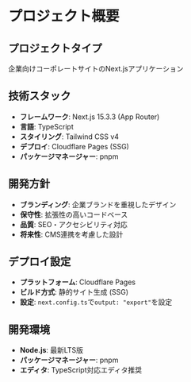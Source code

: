 # プロジェクト概要

## プロジェクトタイプ
企業向けコーポレートサイトのNext.jsアプリケーション

## 技術スタック
- **フレームワーク**: Next.js 15.3.3 (App Router)
- **言語**: TypeScript
- **スタイリング**: Tailwind CSS v4
- **デプロイ**: Cloudflare Pages (SSG)
- **パッケージマネージャー**: pnpm

## 開発方針
- **ブランディング**: 企業ブランドを重視したデザイン
- **保守性**: 拡張性の高いコードベース
- **品質**: SEO・アクセシビリティ対応
- **将来性**: CMS連携を考慮した設計

## デプロイ設定
- **プラットフォーム**: Cloudflare Pages
- **ビルド方式**: 静的サイト生成 (SSG)
- **設定**: `next.config.ts`で`output: "export"`を設定

## 開発環境
- **Node.js**: 最新LTS版
- **パッケージマネージャー**: pnpm
- **エディタ**: TypeScript対応エディタ推奨
